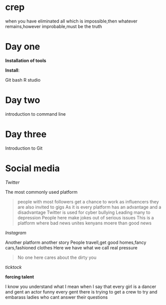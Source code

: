 # crep
when you have eliminated all which is impossible,then whatever remains,however improbable,must be the truth

# Day one
**Installation of tools**


**Install**:

Git bash
R studio


# Day two
introduction to command line

# Day three
Introduction to Git


# Social media
*Twitter*


The most commonly used platform 
>people with most followers get a chance to work as influencers
they are also invited to gigs
As it is every platform has an advantage and a disadvantage
Twitter is used for cyber bullying
Leading many to depression
People here make jokes out of serious issues
This is a platform where bad news unites kenyans moere than good news

*Instagram*


Another platform another story
People travell,get good homes,fancy cars,fashioned clothes
Here we have what we call real pressure
>No one here cares about the dirty you

*ticktock*


**forcing talent**


I know you understand what I mean when I say that
every girl is a dancer and gent an actor
funny every gent there is trying to get a crew to try and embarass ladies who cant answer their questions

